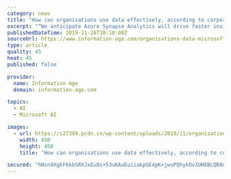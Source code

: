 ```yaml
---
category: news
title: "How can organisations use data effectively, according to corporate VP at Microsoft Azure"
excerpt: "“We anticipate Azure Synapse Analytics will drive faster insights from all our data, and thus, a faster path to better decisions and improved returns” — Danny Siegel, vice president, Information Delivery, Newell Brands. Data analytics and AI have ..."
publishedDateTime: 2019-11-26T10:10:00Z
sourceUrl: https://www.information-age.com/organisations-data-microsoft-azure-123486097/
type: article
quality: 45
heat: 45
published: false

provider:
  name: Information Age
  domain: information-age.com

topics:
  - AI
  - Microsoft AI

images:
  - url: https://s27389.pcdn.co/wp-content/uploads/2019/11/organisations-data-microsoft-azure.jpeg
    width: 450
    height: 450
    title: "How can organisations use data effectively, according to corporate VP at Microsoft Azure"

secured: "hNsn9XgEF6kbSRXJxEu0i+53uKAuEuiiakpGE4pK+jwvPQhykOv3UHEBLQB8n00tGYUDlYTVF0ukgjIN1cGA12e+e2FuSzOkn99El9dV3PPMSI0gw/XyFBwxBnnFnkHHNwzARLwBIsoOdOBS27kOjtfB8nPdoB5LvIt4ydNYXzw5i0Cheee5Ztri+5ZzUOgiM7C0I/jE8TzTRr/+9pifVu/D1hfqqRcbQScEo17ZZz6ZrdX9oawk27xsLhm7KsR1z+NbOXq0oPxjk+0AG/IcMA==;4HyXUA81/GcU41yyJxulzQ=="
---
```


